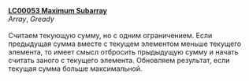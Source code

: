 <b>
<a href="https://leetcode.com/problems/maximum-subarray/">
LC00053 Maximum Subarray
</a>
</b>
​
<br>
​
<i>Array</i>, <i>Gready</i>
​
<br><br>
​
Считаем текующую сумму, но с одним ограничением. Если предыдущая сумма вместе с текущем элементом меньше текущего элемента, то имеет смысл отбросить прыдыдущую сумму и начать считать заного с текущего элемента. Обновляем результат, если текущая сумма больше максимальной.
​